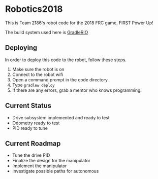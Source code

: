 # Robotics2018
This is Team 2186's robot code for the 2018 FRC game, FIRST Power Up!

The build system used here is [GradleRIO](https://github.com/open-rio/gradlerio)

## Deploying
In order to deploy this code to the robot, follow these steps.
1. Make sure the robot is on
2. Connect to the robot wifi
3. Open a command prompt in the code directory.
4. Type `gradlew deploy`
5. If there are any errors, grab a mentor who knows programming.

## Current Status
* Drive subsystem implemented and ready to test
* Odometry ready to test
* PID ready to tune

## Current Roadmap
* Tune the drive PID
* Finalize the design for the manipulator
* Implement the manipulator
* Investigate possible paths for autonomous